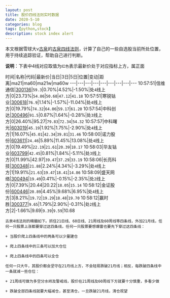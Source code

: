 ```yaml
---
layout: post
title: 股价四线法则实时数据
date: 2020-5-10
categories: blog
tags: [python,stock]
description: stock index alert
---
```



本文根据雪球大v[古泉](https://xueqiu.com/u/7148646888)的[古泉四线法则](https://xueqiu.com/7148646888/130498192)，计算了自己的一些自选股当前所处位置，用于持续追踪验证，帮助自己进行判断。

**说明**：下表中4线对应取值为`红色`表示最新价处于对应指标上方，属正面

时间|名称|代码|最新价|当日|3日|5日|位置|变动|距离|ma21|ma60|ma21w|ma60w
---|---|---|---|---|---|---|---|---
10:57:51|信维通信|[300136](https://xueqiu.com/S/SZ300136)|`59.3`|0.70%|4.52%|-1.50%|处`4`线上方|0|23.73%|`54.86`|`50.68`|`47.12`|`41.18`
10:57:51|寒锐钴业|[300618](https://xueqiu.com/S/SZ300618)|`76.9`|1.14%|-1.57%|-11.04%|处`4`线上方|0|19.79%|`74.32`|`64.06`|`59.17`|`61.20`
10:57:54|中科创达|[300496](https://xueqiu.com/S/SZ300496)|`91.5`|0.87%|1.64%|-0.28%|处`3`线上方|0|26.40%|95.27|`79.83`|`72.34`|`54.32`
10:57:57|中科曙光|[603019](https://xueqiu.com/S/SH603019)|`45.19`|1.92%|1.75%|-2.90%|处`4`线上方|1|16.07%|`45.01`|`42.34`|`39.81`|`31.46`
10:58:00|诺力股份|[603611](https://xueqiu.com/S/SH603611)|`24.46`|5.89%|11.45%|13.08%|处`4`线上方|0|19.49%|`22.19`|`21.61`|`20.39`|`18.17`
10:58:03|华友钴业|[603799](https://xueqiu.com/S/SH603799)|`42.45`|0.81%|1.84%|-5.11%|处`3`线上方|0|11.99%|42.97|`39.47`|`37.29`|`33.19`
10:58:06|长亮科技|[300348](https://xueqiu.com/S/SZ300348)|`21.88`|2.24%|4.34%|-3.29%|处`4`线上方|1|19.91%|`21.63`|`19.47`|`18.41`|`14.86`
10:58:09|盛天网络|[300494](https://xueqiu.com/S/SZ300494)|`19.49`|0.41%|-0.15%|-2.35%|处`2`线上方|0|7.39%|20.44|20.22|`18.05`|`15.14`
10:58:12|金证股份|[600446](https://xueqiu.com/S/SH600446)|`20.89`|4.45%|9.68%|6.95%|处`4`线上方|3|8.21%|`19.72`|`19.29`|`18.48`|`19.70`
10:58:12|赢时胜|[300377](https://xueqiu.com/S/SZ300377)|`9.65`|1.79%|2.90%|-0.31%|处`2`线上方|2|-1.66%|9.69|`9.39`|`9.59`|10.68

```
古泉4线法则的精髓如下。抓住21日线、60日线、21周线及60周线等四条线，外加21月线，任何一只股票上涨都要穿过这四条线，任何一只股票要想爆雷也要先下穿过这四条线：

+ 当股价爬上四条线中的两条可以少量建仓

+ 爬上四条线中的三条可以加大仓位

+ 爬上四条线中的四条可以全仓

任何一只大牛，其股价都会坚守在21月线上方，不会轻易跌破21月线；相反，每跌破四条线中一条就减一些仓位：

+ 21周线可做为多空分水岭及警戒线，股价在21周线及60周线下方就要十分慎重，多看少做

+ 跌破全部四条线就要大幅减仓，甚至清仓，一旦跌破21月线，清仓观望
```